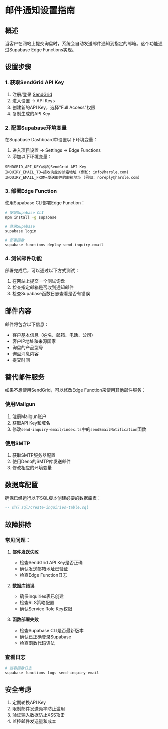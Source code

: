 # 邮件通知设置指南

## 概述
当客户在网站上提交询盘时，系统会自动发送邮件通知到指定的邮箱。这个功能通过Supabase Edge Functions实现。

## 设置步骤

### 1. 获取SendGrid API Key
1. 注册/登录 [SendGrid](https://sendgrid.com/)
2. 进入设置 → API Keys
3. 创建新的API Key，选择"Full Access"权限
4. 复制生成的API Key

### 2. 配置Supabase环境变量
在Supabase Dashboard中设置以下环境变量：

1. 进入项目设置 → Settings → Edge Functions
2. 添加以下环境变量：

```
SENDGRID_API_KEY=你的SendGrid API Key
INQUIRY_EMAIL_TO=接收询盘的邮箱地址 (例如: info@harsle.com)
INQUIRY_EMAIL_FROM=发送邮件的邮箱地址 (例如: noreply@harsle.com)
```

### 3. 部署Edge Function
使用Supabase CLI部署Edge Function：

```bash
# 安装Supabase CLI
npm install -g supabase

# 登录Supabase
supabase login

# 部署函数
supabase functions deploy send-inquiry-email
```

### 4. 测试邮件功能
部署完成后，可以通过以下方式测试：

1. 在网站上提交一个测试询盘
2. 检查指定邮箱是否收到通知邮件
3. 检查Supabase函数日志查看是否有错误

## 邮件内容
邮件将包含以下信息：
- 客户基本信息（姓名、邮箱、电话、公司）
- 客户IP地址和来源国家
- 询盘的产品型号
- 询盘消息内容
- 提交时间

## 替代邮件服务

如果不想使用SendGrid，可以修改Edge Function来使用其他邮件服务：

### 使用Mailgun
1. 注册Mailgun账户
2. 获取API Key和域名
3. 修改`send-inquiry-email/index.ts`中的`sendEmailNotification`函数

### 使用SMTP
1. 获取SMTP服务器配置
2. 使用Deno的SMTP库发送邮件
3. 修改相应的环境变量

## 数据库配置

确保已经运行以下SQL脚本创建必要的数据库表：

```sql
-- 运行 sql/create-inquiries-table.sql
```

## 故障排除

### 常见问题：
1. **邮件发送失败**
   - 检查SendGrid API Key是否正确
   - 确认发送邮箱地址已验证
   - 检查Edge Function日志

2. **数据库错误**
   - 确保inquiries表已创建
   - 检查RLS策略配置
   - 确认Service Role Key权限

3. **函数部署失败**
   - 检查Supabase CLI是否最新版本
   - 确认已正确登录Supabase
   - 检查函数代码语法

### 查看日志
```bash
# 查看函数日志
supabase functions logs send-inquiry-email
```

## 安全考虑
1. 定期轮换API Key
2. 限制邮件发送频率防止滥用
3. 验证输入数据防止XSS攻击
4. 监控邮件发送量和成本 
